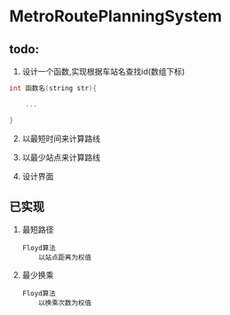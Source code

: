 # MetroRoutePlanningSystem
## todo:
1. 设计一个函数,实现根据车站名查找id(数组下标)

```c++
int 函数名(string str){

	...

}
```

2. 以最短时间来计算路线

3. 以最少站点来计算路线

5. 设计界面

## 已实现
1. 最短路径
	
	```
	Floyd算法
		以站点距离为权值
	```
	
	
	
2. 最少换乘
	
	```
	Floyd算法
		以换乘次数为权值
	```
	
	